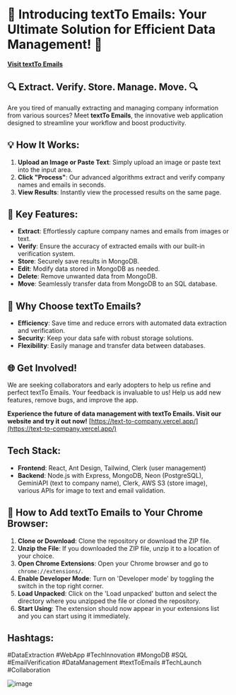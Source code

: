 # 🚀 Introducing textTo Emails: Your Ultimate Solution for Efficient Data Management! 🚀

[**Visit textTo Emails**](https://text-to-company.vercel.app/)

## 🔍 Extract. Verify. Store. Manage. Move. 🔍

Are you tired of manually extracting and managing company information from various sources? Meet **textTo Emails**, the innovative web application designed to streamline your workflow and boost productivity.

## 💡 How It Works:

1. **Upload an Image or Paste Text**: Simply upload an image or paste text into the input area.
2. **Click "Process"**: Our advanced algorithms extract and verify company names and emails in seconds.
3. **View Results**: Instantly view the processed results on the same page.

## 🌟 Key Features:

- **Extract**: Effortlessly capture company names and emails from images or text.
- **Verify**: Ensure the accuracy of extracted emails with our built-in verification system.
- **Store**: Securely save results in MongoDB.
- **Edit**: Modify data stored in MongoDB as needed.
- **Delete**: Remove unwanted data from MongoDB.
- **Move**: Seamlessly transfer data from MongoDB to an SQL database.

## 🎯 Why Choose textTo Emails?

- **Efficiency**: Save time and reduce errors with automated data extraction and verification.
- **Security**: Keep your data safe with robust storage solutions.
- **Flexibility**: Easily manage and transfer data between databases.

## 🌐 Get Involved!

We are seeking collaborators and early adopters to help us refine and perfect textTo Emails. Your feedback is invaluable to us! Help us add new features, remove bugs, and improve the app.

**Experience the future of data management with textTo Emails. Visit our website and try it out now!** [https://text-to-company.vercel.app/](https://text-to-company.vercel.app/)

## Tech Stack:

- **Frontend**: React, Ant Design, Tailwind, Clerk (user management)
- **Backend**: Node.js with Express, MongoDB, Neon (PostgreSQL), GeminiAPI (text to company name), Clerk, AWS S3 (store image), various APIs for image to text and email validation.

## 🚀 How to Add textTo Emails to Your Chrome Browser:

1. **Clone or Download**: Clone the repository or download the ZIP file.
2. **Unzip the File**: If you downloaded the ZIP file, unzip it to a location of your choice.
3. **Open Chrome Extensions**: Open your Chrome browser and go to `chrome://extensions/`.
4. **Enable Developer Mode**: Turn on 'Developer mode' by toggling the switch in the top right corner.
5. **Load Unpacked**: Click on the 'Load unpacked' button and select the directory where you unzipped the file or cloned the repository.
6. **Start Using**: The extension should now appear in your extensions list and you can start using it immediately.

## Hashtags:

#DataExtraction #WebApp #TechInnovation #MongoDB #SQL #EmailVerification #DataManagement #textToEmails #TechLaunch #Collaboration



![image](https://github.com/user-attachments/assets/382983f7-a4dd-4f08-8faa-99b7d12c6801)

